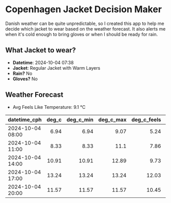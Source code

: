 
# Copenhagen Jacket Decision Maker

Danish weather can be quite unpredictable, so I created this app to help me decide which jacket to wear based on the weather forecast. 
It also alerts me when it's cold enough to bring gloves or when I should be ready for rain.

## What Jacket to wear?

- **Datetime**: 2024-10-04 07:38
- **Jacket**: Regular Jacket with Warm Layers
- **Rain?** No
- **Gloves?** No

## Weather Forecast
- Avg Feels Like Temperature: 9.1 °C

| datetime_cph     |   deg_c |   deg_c_min |   deg_c_max |   deg_c_feels | weather   | wind   | rain   |
|:-----------------|--------:|------------:|------------:|--------------:|:----------|:-------|:-------|
| 2024-10-04 08:00 |    6.94 |        6.94 |        9.07 |          5.24 | Clear     | Low    | None   |
| 2024-10-04 11:00 |    8.33 |        8.33 |       11.1  |          7.86 | Clear     | Low    | None   |
| 2024-10-04 14:00 |   10.91 |       10.91 |       12.89 |          9.73 | Clear     | Low    | None   |
| 2024-10-04 17:00 |   13.24 |       13.24 |       13.24 |         12.03 | Clouds    | Low    | None   |
| 2024-10-04 20:00 |   11.57 |       11.57 |       11.57 |         10.45 | Clear     | Low    | None   |
        